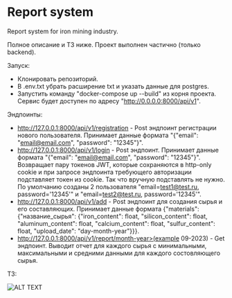 # Report system
Report system for iron mining industry.

Полное описание и ТЗ ниже. Проект выполнен частично (только backend).


Запуск:
- Клонировать репозиторий.
- В .env.txt убрать расширение txt и указать данные для postgres.
- Запустить команду "docker-compose up --build" из корня проекта. Сервис будет доступен по адресу "http://0.0.0.0:8000/api/v1".


Эндпоинты:
- http://127.0.0.1:8000/api/v1/registration - Post эндпоинт регистрации нового пользователя. Принимает данные формата "{"email": "email@email.com", "password": "12345"}".
- http://127.0.0.1:8000/api/v1/login - Post эндпоинт. Принимает данные формата "{"email": "email@email.com", "password": "12345"}". Возвращает пару токенов JWT, которые сохраняются в http-only cookie и при запросе эндпоинта требующего авторизации подставляет токен из cookie. Так что вручную подставлять не нужно. По умолчанию созданы 2 пользователя "email=test1@test.ru, password='12345'" и "email=test2@test.ru, password='12345'".
- http://127.0.0.1:8000/api/v1/add - Post эндпоинт для создания сырья и его составляющих. Принимает данные формата {"materials": {"название_сырья": {"iron_content": float, "silicon_content": float, "aluminum_content": float, "calcium_content": float, "sulfur_content": float, "upload_date": "day-month-year"}}}.
- http://127.0.0.1:8000/api/v1/report/month-year>(example 09-2023) - Get эндпоинт. Выводит отчет для каждого сырья с минимальными, максимальными и средними данными для каждого состовляющего сырья.


ТЗ:


![ALT TEXT](https://github.com/mrPechen/report_system/blob/main/%D1%82%D0%B7.png)



